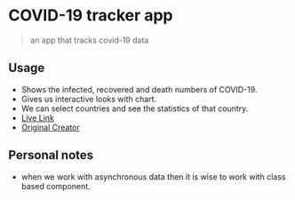 # COVID-19 tracker app
> an app that tracks covid-19 data 

## Usage 

- Shows the infected, recovered and death numbers of COVID-19. 
- Gives us interactive looks with chart. 
- We can select countries and see the statistics of that country. 
- [Live Link](https://mfsiat-covid19.netlify.app/)
- [Original Creator](https://www.youtube.com/watch?v=khJlrj3Y6Ls)


## Personal notes 

- when we work with asynchronous data then it is wise to work with class based component.